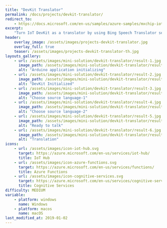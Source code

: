 ```yaml
---
title: "DevKit Translator"
permalink: /docs/projects/devkit-translator/
redirect_to:
    - https://docs.microsoft.com/en-us/samples/azure-samples/mxchip-iot-devkit-translator/sample/
excerpt:
    "Turn IoT DevKit as a translator by using Bing Speech Translator service."
header:
    overlay_image: /assets/images/projects-devkit-translator.jpg
    overlay_full: true
    teaser: /assets/images/projects-devkit-translator-th.jpg
layouts_gallery:
    - url: /assets/images/mini-solution/devkit-translator/result-1.jpg
      image_path: /assets/images/mini-solution/devkit-translator/result-1.jpg
      alt: "Arduino application initializing"
    - url: /assets/images/mini-solution/devkit-translator/result-2.jpg
      image_path: /assets/images/mini-solution/devkit-translator/result-2.jpg
      alt: "DevKit Initialized"
    - url: /assets/images/mini-solution/devkit-translator/result-3.jpg
      image_path: /assets/images/mini-solution/devkit-translator/result-3.jpg
      alt: "Choose source language-1"
    - url: /assets/images/mini-solution/devkit-translator/result-4.jpg
      image_path: /assets/images/mini-solution/devkit-translator/result-4.jpg
      alt: "Choose source language-2"
    - url: /assets/images/mini-solution/devkit-translator/result-5.jpg
      image_path: /assets/images/mini-solution/devkit-translator/result-5.jpg
      alt: "Ready to talk"
    - url: /assets/images/mini-solution/devkit-translator/result-6.jpg
      image_path: /assets/images/mini-solution/devkit-translator/result-6.jpg
      alt: "Translation"
icons:
    - url: /assets/images/icon-iot-hub.svg
      target: https://azure.microsoft.com/en-us/services/iot-hub/
      title: IoT Hub
    - url: /assets/images/icon-azure-functions.svg
      target: https://azure.microsoft.com/en-us/services/functions/
      title: Azure Functions
    - url: /assets/images/icon-cognitive-services.svg
      target: https://azure.microsoft.com/en-us/services/cognitive-services/?v=17.29
      title: Cognitive Services
difficulty: MEDIUM
variable:
    - platform: windows
      name: Windows
    - platform: macos
      name: macOS
last_modified_at: 2019-01-02
---
```

